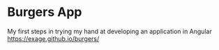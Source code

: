 # Burgers App
My first steps in trying my hand at developing an application in Angular
https://exage.github.io/burgers/
